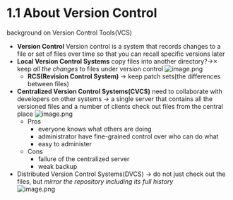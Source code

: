 # 1.1 About Version Control
background on Version Control Tools(VCS)
- **Version Control**
	Version control is a system that records changes to a file or set of files over time so that you can recall specific versions later
- **Local Version Control Systems**
	copy files into another directory?->×
	keep *all the changes* to files under version control
	![image.png](https://cdn.jsdelivr.net/gh/Pokemongle/img_bed_0@main/img/VCS_local.png)
	- **RCS(Revision Control System)**
		-> keep patch sets(the differences between files)
- **Centralized Version Control Systems(CVCS)**
	need to collaborate with developers on other systems
	-> a single server that contains all the versioned files and a number of clients check out files from the central place
	![image.png](https://cdn.jsdelivr.net/gh/Pokemongle/img_bed_0@main/img/VCS_CVCS.png)
	- Pros
		- everyone knows what others are doing
		- administrator have fine-grained control over who can do what
		- easy to administer
	- Cons
		- failure of the centralized server
		- weak backup
- Distributed Version Control Systems(DVCS)
	-> do not just check out the files, but *mirror the repository including its full history*  
	![image.png](https://cdn.jsdelivr.net/gh/Pokemongle/img_bed_0@main/img/VCS_DVCS.png)
	

